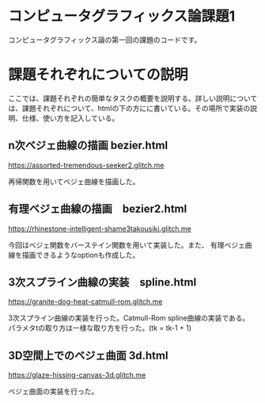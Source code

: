 # コンピュータグラフィックス論課題1

コンピュータグラフィックス論の第一回の課題のコードです。

# 課題それぞれについての説明

  ここでは、課題それぞれの簡単なタスクの概要を説明する。詳しい説明については、課題それぞれについて、htmlの下の方にに書いている。その場所で実装の説明、仕様、使い方を記入している。

## n次ベジェ曲線の描画 bezier.html
  https://assorted-tremendous-seeker2.glitch.me
  
  再帰関数を用いてベジェ曲線を描画した。


## 有理ベジェ曲線の描画　bezier2.html
  https://rhinestone-intelligent-shame3takousiki.glitch.me
  
  今回はベジェ関数をバーステイン関数を用いて実装した。また、 有理ベジェ曲線を描画できるようなoptionも作成した。

## 3次スプライン曲線の実装　spline.html
  https://granite-dog-heat-catmull-rom.glitch.me
  
  3次スプライン曲線の実装を行った。Catmull-Rom spline曲線の実装である。
  パラメタtの取り方は一様な取り方を行った。(tk = tk-1 + 1)

## 3D空間上でのベジェ曲面 3d.html
  https://glaze-hissing-canvas-3d.glitch.me
  
  ベジェ曲面の実装を行った。



